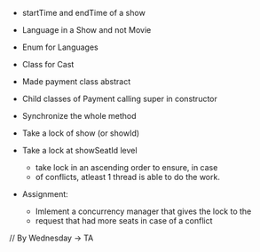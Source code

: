 - startTime and endTime of a show
- Language in a Show and not Movie
- Enum for Languages
- Class for Cast
- Made payment class abstract
- Child classes of Payment calling super in constructor

- Synchronize the whole method
- Take a lock of show (or showId)
- Take a lock at showSeatId level
  - take lock in an ascending order to ensure, in case
  - of conflicts, atleast 1 thread is able to do the work.
- Assignment:
  - Imlement a concurrency manager that gives the lock to the
  - request that had more seats in case of a conflict

// By Wednesday -> TA